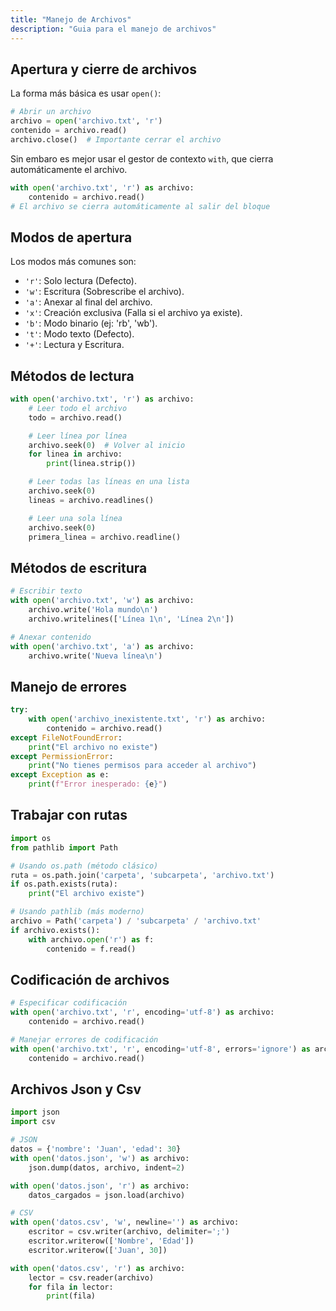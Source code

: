 ```yaml
---
title: "Manejo de Archivos"
description: "Guia para el manejo de archivos"
---
```


## Apertura y cierre de archivos

La forma más básica es usar `open()`:

```python
# Abrir un archivo
archivo = open('archivo.txt', 'r')
contenido = archivo.read()
archivo.close()  # Importante cerrar el archivo
```

Sin embaro es mejor usar el gestor de contexto `with`, que cierra automáticamente el archivo.

```python
with open('archivo.txt', 'r') as archivo:
    contenido = archivo.read()
# El archivo se cierra automáticamente al salir del bloque
```

## Modos de apertura

Los modos más comunes son:

- `'r'`: Solo lectura (Defecto).
- `'w'`: Escritura (Sobrescribe el archivo).
- `'a'`: Anexar al final del archivo.
- `'x'`: Creación exclusiva (Falla si el archivo ya existe).
- `'b'`: Modo binario (ej: 'rb', 'wb').
- `'t'`: Modo texto (Defecto).
- `'+'`: Lectura y Escritura.

## Métodos de lectura

```python
with open('archivo.txt', 'r') as archivo:
    # Leer todo el archivo
    todo = archivo.read()

    # Leer línea por línea
    archivo.seek(0)  # Volver al inicio
    for linea in archivo:
        print(linea.strip())

    # Leer todas las líneas en una lista
    archivo.seek(0)
    lineas = archivo.readlines()

    # Leer una sola línea
    archivo.seek(0)
    primera_linea = archivo.readline()
```

## Métodos de escritura

```python
# Escribir texto
with open('archivo.txt', 'w') as archivo:
    archivo.write('Hola mundo\n')
    archivo.writelines(['Línea 1\n', 'Línea 2\n'])

# Anexar contenido
with open('archivo.txt', 'a') as archivo:
    archivo.write('Nueva línea\n')
```

## Manejo de errores

```python
try:
    with open('archivo_inexistente.txt', 'r') as archivo:
        contenido = archivo.read()
except FileNotFoundError:
    print("El archivo no existe")
except PermissionError:
    print("No tienes permisos para acceder al archivo")
except Exception as e:
    print(f"Error inesperado: {e}")
```

## Trabajar con rutas

```python
import os
from pathlib import Path

# Usando os.path (método clásico)
ruta = os.path.join('carpeta', 'subcarpeta', 'archivo.txt')
if os.path.exists(ruta):
    print("El archivo existe")

# Usando pathlib (más moderno)
archivo = Path('carpeta') / 'subcarpeta' / 'archivo.txt'
if archivo.exists():
    with archivo.open('r') as f:
        contenido = f.read()
```

## Codificación de archivos

```python
# Especificar codificación
with open('archivo.txt', 'r', encoding='utf-8') as archivo:
    contenido = archivo.read()

# Manejar errores de codificación
with open('archivo.txt', 'r', encoding='utf-8', errors='ignore') as archivo:
    contenido = archivo.read()
```

## Archivos Json y Csv

```python
import json
import csv

# JSON
datos = {'nombre': 'Juan', 'edad': 30}
with open('datos.json', 'w') as archivo:
    json.dump(datos, archivo, indent=2)

with open('datos.json', 'r') as archivo:
    datos_cargados = json.load(archivo)

# CSV
with open('datos.csv', 'w', newline='') as archivo:
    escritor = csv.writer(archivo, delimiter=';')
    escritor.writerow(['Nombre', 'Edad'])
    escritor.writerow(['Juan', 30])

with open('datos.csv', 'r') as archivo:
    lector = csv.reader(archivo)
    for fila in lector:
        print(fila)
```
